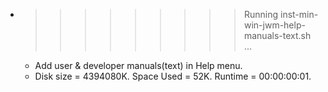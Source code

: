 * >>>>>>>>> Running inst-min-win-jwm-help-manuals-text.sh ...
  * Add user & developer manuals(text) in Help menu.
  * Disk size = 4394080K. Space Used = 52K. Runtime = 00:00:00:01.
